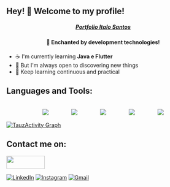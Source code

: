 <h2>Hey! 👋 Welcome to my profile!</h2>
<h5 align="center"><a href="https://profile-dev-italo-santos.web.app/#/">Portfolio Italo Santos</a>
<h4 align="center"><strong>🏃 Enchanted by development technologies!</strong></h4>
    
- :coffee:  I'm currently learning **Java e Flutter**
- :telescope:  But I'm always open to discovering new things
- :rocket:  Keep learning continuous and practical

<h2>Languages and Tools:</h2>
<p align="center">
    <br>
    <a href=""><img src="https://img.icons8.com/color/48/000000/java-coffee-cup-logo--v1.png"/></a>
    &nbsp;&nbsp;&nbsp;&nbsp;&nbsp;&nbsp;&nbsp;&nbsp;&nbsp;&nbsp;&nbsp;&nbsp;&nbsp;
    <a href="" target="_blank"><img src="https://img.icons8.com/color/48/000000/kotlin.png"/></a>
    &nbsp;&nbsp;&nbsp;&nbsp;&nbsp;&nbsp;&nbsp;&nbsp;&nbsp;&nbsp;&nbsp;&nbsp;&nbsp;
    <a href="https://flutter.dev"> <img src="https://img.icons8.com/color/48/000000/flutter.png"/></a>
    &nbsp;&nbsp;&nbsp;&nbsp;&nbsp;&nbsp;&nbsp;&nbsp;&nbsp;&nbsp;&nbsp;&nbsp;&nbsp;
    <a href="https://firebase.google.com/"><img src="https://img.icons8.com/color/48/000000/firebase.png"/></a>
    &nbsp;&nbsp;&nbsp;&nbsp;&nbsp;&nbsp;&nbsp;&nbsp;&nbsp;&nbsp;&nbsp;&nbsp;&nbsp;
    <a href="https://git-scm.com/"> <img src="https://img.icons8.com/color/48/000000/git.png"/></a>
</p>

<a href="https://github.com/dev-italosantos"><img alt="TauzActivity Graph" src="https://activity-graph.herokuapp.com/graph?username=dev-italosantos&bg_color=0D1117&color=5BCDEC&line=5BCDEC&point=FFFFFF&hide_border=true"/></a>
    
<h2>Contact me on:</h2>
<a href="https://discordapp.com/users/italos4ntsz#4897/"><img width="100" height="34" src="https://cdn.arstechnica.net/wp-content/uploads/2017/08/Discord-LogoWordmark-Color.png"/></a>
<br/>

    
<a href="https://www.linkedin.com/in/italo-santos-dev/">![LinkedIn](https://img.shields.io/badge/linkedin-%230077B5.svg?style=for-the-badge&logo=linkedin&logoColor=white&link=https://www.linkedin.com/in/italo-santos-dev/)</a>
<a href="https://www.instagram.com/italosantsz/">![Instagram](https://img.shields.io/badge/Instagram-%23E4405F.svg?style=for-the-badge&logo=Instagram&logoColor=white&link=https://www.instagram.com/italosantsz/)</a>
<a href="mailto:isantos.worldtec@gmail.com">![Gmail](https://img.shields.io/badge/Gmail-D14836?style=for-the-badge&logo=gmail&logoColor=white&link=isantos.worldtec@gmail.com)</a>

